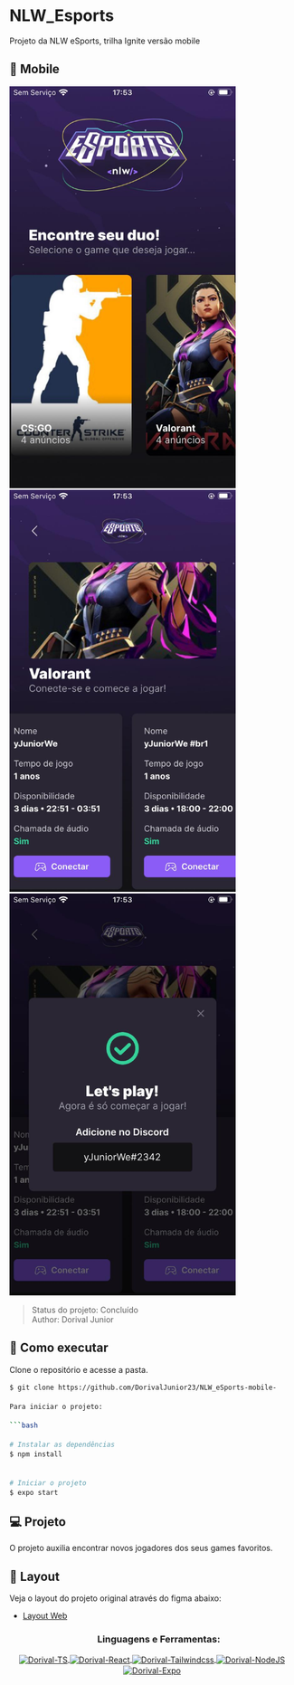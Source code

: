 # NLW_Esports
Projeto da NLW eSports, trilha Ignite versão mobile


<div>
<h2>📱 Mobile</h2>
</div>

<div >
<img src="images/Mobile 1.jfif" width="400rem">
<br>
<img src="images/Mobile 2.jfif" width="400rem">
<br>
<img src="images/Mobile 3.jfif" width="400rem">
</div>

> Status do projeto: Concluído <br>
> Author: Dorival Junior

## 🚀 Como executar

Clone o repositório e acesse a pasta.

```bash
$ git clone https://github.com/DorivalJunior23/NLW_eSports-mobile-

Para iniciar o projeto:

```bash

# Instalar as dependências
$ npm install


# Iniciar o projeto
$ expo start

```


## 💻 Projeto
O projeto auxilia encontrar novos jogadores dos seus games favoritos. 


## 🔖 Layout

Veja o layout do projeto original através do figma abaixo:

- [Layout Web](https://www.figma.com/community/file/1150897317533332617)


  <h3 align="center">Linguagens e Ferramentas:</h3>
<div style="display: inline_block">
      <p align="center">
  <a href="https://www.typescriptlang.org/" target="_blank"><img align="center" alt="Dorival-TS" height="50" width="60" src="https://cdn.jsdelivr.net/gh/devicons/devicon/icons/typescript/typescript-plain.svg"/>
   <a href="https://pt-br.reactjs.org/" target="_blank"><img align="center" alt="Dorival-React" height="50" width="60" src="https://cdn.jsdelivr.net/gh/devicons/devicon/icons/react/react-original.svg"/>
   <a href="https://tailwindcss.com/" target="_blank"><img align="center" alt="Dorival-Tailwindcss" height="50" width="60" src="https://cdn.jsdelivr.net/gh/devicons/devicon/icons/tailwindcss/tailwindcss-plain.svg"/>
   <a href="" target="_blank"><img align="center" alt="Dorival-NodeJS" height="50" width="60" src="https://cdn.jsdelivr.net/gh/devicons/devicon/icons/nodejs/nodejs-plain.svg"/>
 <a href="https://www.typescriptlang.org/" target="_blank"><img align="center" alt="Dorival-Expo" height="50" width="60" src="https://i.ibb.co/7Wqv3jy/sdk.png"/>
 </div>
